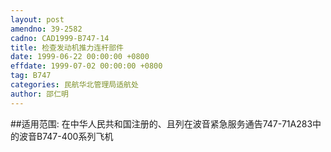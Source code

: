 ```yaml
---
layout: post
amendno: 39-2582
cadno: CAD1999-B747-14
title: 检查发动机推力连杆部件
date: 1999-06-22 00:00:00 +0800
effdate: 1999-07-02 00:00:00 +0800
tag: B747
categories: 民航华北管理局适航处
author: 邵仁明
---
```


##适用范围:
在中华人民共和国注册的、且列在波音紧急服务通告747-71A283中的波音B747-400系列飞机

